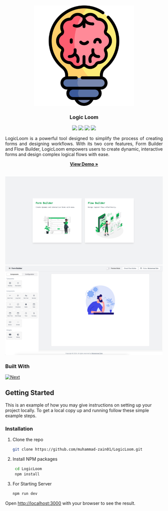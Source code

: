 <br />
<div align="center">
<img src="https://github.com/Muhammad-Zain01/LogicLoom/blob/main/preview/icon.png" style="background:white;width: 320px;" />
<h3 align="center">Logic Loom</h3>
<div>
    <a href="https://github.com/muhammad-zain01/LogicLoom/graphs/contributors"><img src="https://img.shields.io/github/contributors/muhammad-zain01/LogicLoom.svg?style=for-the-badge" /></a>
    <a href="https://github.com/muhammad-zain01/LogicLoom/network/members"><img src="https://img.shields.io/github/forks/muhammad-zain01/LogicLoom.svg?style=for-the-badge" /></a>
    <a href="https://github.com/muhammad-zain01/LogicLoom/stargazers"><img src="https://img.shields.io/github/stars/muhammad-zain01/LogicLoom.svg?style=for-the-badge" /></a>
    <a href="https://github.com/muhammad-zain01/LogicLoom/issues"><img src="https://img.shields.io/github/issues/muhammad-zain01/LogicLoom.svg?style=for-the-badge" /></a>
</div>

  <p align="center" style="text-align: justify;">
LogicLoom is a powerful tool designed to simplify the process of creating forms and designing workflows. With its two core features, Form Builder and Flow Builder, LogicLoom empowers users to create dynamic, interactive forms and design complex logical flows with ease.

  </p>
    <a href="https://logicloom-1.vercel.app/"><strong>View Demo »</strong></a>
    <br />
<br />

</div>

[![Preview][product-screenshot]](https://logicloom-1.vercel.app/)
[![Preview][product-screenshot2]](https://logicloom-1.vercel.app/)

### Built With

[![Next][Next.js]][Next-url]

## Getting Started

This is an example of how you may give instructions on setting up your project locally.
To get a local copy up and running follow these simple example steps.

### Installation

1. Clone the repo
   ```sh
   git clone https://github.com/muhammad-zain01/LogicLoom.git
   ```
2. Install NPM packages
   ```sh
    cd LogicLoom
    npm install
   ```
3. For Starting Server
   ```sh
   npm run dev
   ```

Open [http://localhost:3000](http://localhost:5173) with your browser to see the result.

[contributors-shield]: https://img.shields.io/github/contributors/muhammad-zain01/LogicLoom.svg?style=for-the-badge
[contributors-url]: https://github.com/muhammad-zain01/LogicLoom/graphs/contributors
[forks-shield]: https://img.shields.io/github/forks/muhammad-zain01/LogicLoom.svg?style=for-the-badge
[forks-url]: https://github.com/muhammad-zain01/LogicLoom/network/members
[stars-shield]: https://img.shields.io/github/stars/muhammad-zain01/LogicLoom.svg?style=for-the-badge
[stars-url]: https://github.com/muhammad-zain01/LogicLoom/stargazers
[issues-shield]: https://img.shields.io/github/issues/muhammad-zain01/LogicLoom.svg?style=for-the-badge
[issues-url]: https://github.com/muhammad-zain01/LogicLoom/issues
[license-shield]: https://img.shields.io/github/license/muhammad-zain01/LogicLoom.svg?style=for-the-badge
[license-url]: https://github.com/muhammad-zain01/LogicLoom/blob/master/LICENSE.txt
[linkedin-shield]: https://img.shields.io/badge/-LinkedIn-black.svg?style=for-the-badge&logo=linkedin&colorB=555
[linkedin-url]: https://linkedin.com/in/linkedin_username
[product-screenshot]: https://github.com/Muhammad-Zain01/LogicLoom/blob/main/preview/preview1.png
[product-screenshot2]: https://github.com/Muhammad-Zain01/LogicLoom/blob/main/preview/preview2.png
[Next-url]: https://nextjs.org/
[React.js]: https://img.shields.io/badge/React-4A4A55?style=for-the-badge&logo=react&logoColor=white
[React-url]: https://reactjs.org/
[Next.js]: https://img.shields.io/badge/next.js-000000?style=for-the-badge&logo=nextdotjs&logoColor=white
